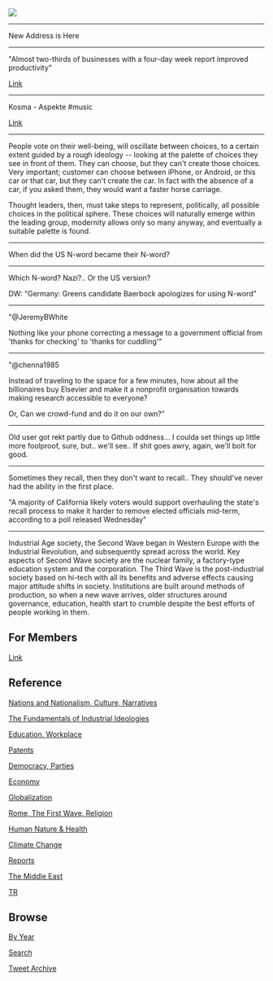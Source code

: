 
<img src="https://drive.google.com/uc?export=view&id=1B2wf9R7AMH1d7Vw6e2mucLbIQ5NSjir7"/>

---

New Address is Here

---

"Almost two-thirds of businesses with a four-day week report improved
productivity"

[Link](https://mobile.twitter.com/josheidelson/status/1420747661884411904)

---

Kosma - Aspekte \#music

[Link](https://youtu.be/50-ld3ldSu8)

---

People vote on their well-being, will oscillate between choices, to a
certain extent guided by a rough ideology -- looking at the palette of
choices they see in front of them. They can choose, but they can't
create those choices. Very important; customer can choose between
iPhone, or Android, or this car or that car, but they can't create the
car. In fact with the absence of a car, if you asked them, they would
want a faster horse carriage.

Thought leaders, then, must take steps to represent, politically, all
possible choices in the political sphere. These choices will naturally
emerge within the leading group, modernity allows only so many anyway,
and eventually a suitable palette is found. 

---

When did the US N-word became their N-word?

---

Which N-word? Nazi?.. Or the US version?

DW: "Germany: Greens candidate Baerbock apologizes for using N-word"

---

"@JeremyBWhite

Nothing like your phone correcting a message to a government official
from 'thanks for checking' to 'thanks for cuddling'"

---

"@chenna1985

Instead of traveling to the space for a few minutes, how about all the
billionaires buy Elsevier and make it a nonprofit organisation towards
making research accessible to everyone?

Or,
Can we crowd-fund and do it on our own?"

---

Old user got rekt partly due to Github oddness... I coulda set things
up little more foolproof, sure, but.. we'll see.. If shit goes awry,
again, we'll bolt for good. 

---

Sometimes they recall, then they don't want to recall.. They should've
never had the ability in the first place.

"A majority of California likely voters would support overhauling the
state's recall process to make it harder to remove elected officials
mid-term, according to a poll released Wednesday"

---

Industrial Age society, the Second Wave began in Western Europe with
the Industrial Revolution, and subsequently spread across the
world. Key aspects of Second Wave society are the nuclear family, a
factory-type education system and the corporation. The Third Wave is
the post-industrial society based on hi-tech with all its benefits and
adverse effects causing major attitude shifts in society. Institutions
are built around methods of production, so when a new wave arrives,
older structures around governance, education, health start to crumble
despite the best efforts of people working in them.

## For Members

[Link](https://thirdwave-members.herokuapp.com)

## Reference

[Nations and Nationalism, Culture, Narratives](/2013/02/nations-and-nationalism.md)

[The Fundamentals of Industrial Ideologies](/2011/04/fundamentals-of-industrial-ideologies.md)

[Education, Workplace](2017/09/education-workplace.md)

[Patents](/2018/09/patents.md)

[Democracy, Parties](/2016/11/democracy.md)

[Economy](/2018/05/economy.md)

[Globalization](/2018/09/globalization.md)

[Rome, The First Wave, Religion](/2017/12/rome.md)

[Human Nature & Health](/2020/07/human-nature.md)

[Climate Change](/2018/12/climate.md)

[Reports](/2019/05/reports.md)

[The Middle East](/2019/07/middleeast.md)

[TR](../tr)

## Browse

[By Year](years.md)

[Search](search.html)

[Tweet Archive](/tweets/README.md)


